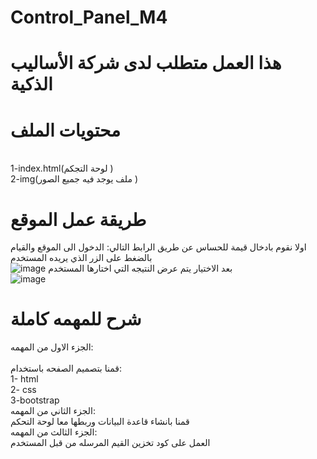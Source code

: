 # Control_Panel_M4

# هذا العمل متطلب لدى شركة الأساليب الذكية
# محتويات الملف 
<br />
1-index.html(لوحة التجكم )
<br />
2-img(ملف يوجد فيه جميع الصور )

# طريقة عمل الموقع
اولا نقوم بادخال قيمة للحساس عن طريق الرابط التالي:
الدخول الى الموقع والقيام بالضغط على الزر الذي يريده المستخدم
<br />
![image](https://user-images.githubusercontent.com/86566999/184611601-d98453ef-4471-4311-ac4d-af398857a486.png)
بعد الاختيار يتم عرض النتيجه التي اختارها المستخدم
<br />
![image](https://user-images.githubusercontent.com/86566999/184612249-af4e9c4c-2357-4002-8607-1c3327bedc15.png)


# شرح للمهمه كاملة
الجزء الاول من المهمه:
<br />
<br />
قمنا بتصميم الصفحه باستخدام:
<br />
1- html 
<br />
2- css
<br />
3-bootstrap
<br />
الجزء الثاني من المهمه:
<br />
قمنا بانشاء قاعدة البيانات وربطها معا لوحة التحكم 
<br />
الجزء الثالث من المهمه:
<br />
العمل على كود تخزين القيم المرسله من قبل المستخدم 
